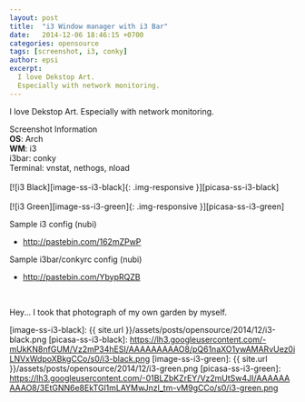 ```yaml
---
layout: post
title:  "i3 Window manager with i3 Bar"
date:   2014-12-06 18:46:15 +0700
categories: opensource
tags: [screenshot, i3, conky]
author: epsi
excerpt:
  I love Dekstop Art.
  Especially with network monitoring.
---
```


I love Dekstop Art.
Especially with network monitoring.

<div class="sectionbox">
  <div class="sectionbox-heading">
    Screenshot Information
  </div>
  <div class="sectionbox-body">
    <div>
<strong>OS</strong>: Arch<br/>
<strong>WM</strong>: i3<br/>
i3bar: conky<br/>
Terminal: vnstat, nethogs, nload
    </div>
  </div>
</div>



<br/>
[![i3 Black][image-ss-i3-black]{: .img-responsive }][picasa-ss-i3-black]
<br/><br/>
[![i3 Green][image-ss-i3-green]{: .img-responsive }][picasa-ss-i3-green]
<br/>

Sample i3 config (nubi)

* <http://pastebin.com/162mZPwP>

Sample i3bar/conkyrc config (nubi)

* <http://pastebin.com/YbypRQZB>

<br/>

Hey... I took that photograph of my own garden by myself.

[image-ss-i3-black]: {{ site.url }}/assets/posts/opensource/2014/12/i3-black.png
[picasa-ss-i3-black]: https://lh3.googleusercontent.com/-mUkKN8nfGUM/Vz2mP34hESI/AAAAAAAAAO8/pQ61naXO1ywAMARvUez0iLNVxWdpoXBkgCCo/s0/i3-black.png
[image-ss-i3-green]: {{ site.url }}/assets/posts/opensource/2014/12/i3-green.png
[picasa-ss-i3-green]: https://lh3.googleusercontent.com/-01BLZbKZrEY/Vz2mUtSw4JI/AAAAAAAAAO8/3EtGNN6e8EkTGl1mLAYMwJnzl_tm-vM9gCCo/s0/i3-green.png

